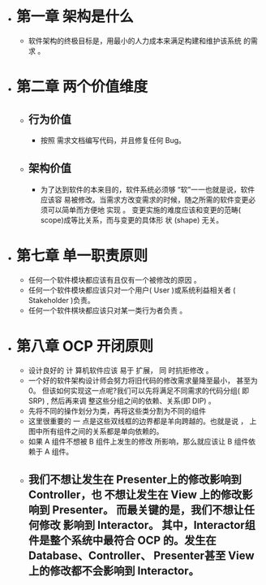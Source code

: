 - # 第一章 架构是什么
	- 软件架构的终极目标是，用最小的人力成本来满足构建和维护该系统 的需求 。
- # 第二章 两个价值维度
	- ## 行为价值
		- 按照 需求文档编写代码，并且修复任何 Bug。
	- ## 架构价值
		- 为了达到软件的本来目的，软件系统必须够 “软”一一也就是说，软件应该容 易被修改。当需求方改变需求的时候，随之所需的软件变更必须可以简单而方便地 实现 。 变更实施的难度应该和变更的范畴( scope)成等比关系，而与变更的具体形 状 (shape) 无关。
- # 第七章 单一职责原则
	- 任何一个软件模块都应该有且仅有一个被修改的原因 。
	- 任何一个软件模块都应该只对一个用户( User )或系统利益相关者 ( Stakeholder )负责。
	- 任何一个软件棋块都应该只对某一类行为者负责 。
- # 第八章 OCP 开闭原则
	- 设计良好的 计 算机软件应该 易于 扩展， 同 时抗拒修改 。
	- 一个好的软件架构设计师会努力将旧代码的修改需求量降至最小， 甚至为 0。
	  但该如何实现这一点呢?我们可以先将满足不同需求的代码分组( 即 SRP) , 然后再来调 整这些分组之间的依赖、关系(即 DIP) 。
	- 先将不同的操作划分为类，再将这些类分割为不同的组件
	- 这里很重要的 一 点是这些双线框的边界都是羊向跨越的。也就是说 ， 上 图中所有组件之间的关系都是单向依赖的。
	- 如果 A 组件不想被 B 组件上发生的修改 所影响，那么就应该让 B 组件依赖于 A 组件。
	- 我们不想让发生在 Presenter上的修改影响到 Controller，也 不想让发生在 View 上的修改影响到 Presenter。 而最关键的是，我们不想让任何修改 影响到 Interactor。
	  其中，Interactor组件是整个系统中最符合 OCP 的。发生在 Database、Controller、 Presenter甚至 View上的修改都不会影响到 Interactor。
		-